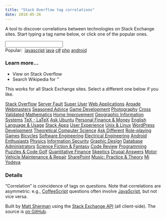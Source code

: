 ```yaml
---
title: "Stack Overflow tag correlations"
date: 2018-05-26
---
```


A tool to discover correlations between technologies on Stack Exchange sites. Start typing a tag name below, or click one of the popular ones.

<div id="form">
    <link href="/css/stack.css" rel="stylesheet">
    <link href="/css/jquery-ui.css" rel="stylesheet" />
    <input name="tag" id="tag" type="search" /><br />
    <span id="popular">
        Popular: &nbsp;<a href="#stackoverflow/javascript" class="tag">javascript</a>
        <a href="#stackoverflow/java" class="tag">java</a>
        <a href="#stackoverflow/c%23" class="tag">c#</a>
        <a href="#stackoverflow/php" class="tag">php</a>
        <a href="#stackoverflow/android" class="tag">android</a>
    </span>
</div>

<div id="tag-correlations"></div>

<div id="tag-links">
<h3>Learn more...</h3>
<p>
<ul>
    <li><a id="so" class="up-and-out" target="_blank">View <span class="tag-name tag"></span> on <span class="site-name">Stack Overflow</span></a>
    <li><a id="wikipedia" class="up-and-out" target="_blank">Search Wikipedia for ‘<span class="tag-name"></span>’</a>
</ul>
</p>
</div>

This works for all Stack Exchange sites. Select a different one below if you like.

<div id="menu">
    <a href="#stackoverflow" class="selected" style="background-image: url(https://cdn.sstatic.net/Sites/stackoverflow/img/favicon.ico);">Stack Overflow</a>
    <a href="#serverfault" style="background-image: url(https://cdn.sstatic.net/Sites/serverfault/img/favicon.ico);">Server Fault</a>
    <a href="#superuser" class="" style="background-image: url(https://cdn.sstatic.net/Sites/superuser/img/favicon.ico);">Super User</a>
    <a href="#webapps" style="background-image: url(https://cdn.sstatic.net/Sites/webapps/img/favicon.ico);">Web Applications</a>
    <a href="#gaming" style="background-image: url(https://cdn.sstatic.net/Sites/gaming/img/favicon.ico);">Arqade</a>
    <a href="#webmasters" style="background-image: url(https://cdn.sstatic.net/Sites/webmasters/img/favicon.ico);">Webmasters</a>
    <a href="#cooking" style="background-image: url(https://cdn.sstatic.net/Sites/cooking/img/favicon.ico);">Seasoned Advice</a>
    <a href="#gamedev" style="background-image: url(https://cdn.sstatic.net/Sites/gamedev/img/favicon.ico);">Game Development</a>
    <a href="#photo" style="background-image: url(https://cdn.sstatic.net/Sites/photo/img/favicon.ico);">Photography</a>
    <a href="#stats" style="background-image: url(https://cdn.sstatic.net/Sites/stats/img/favicon.ico);">Cross Validated</a>
    <a href="#math" style="background-image: url(https://cdn.sstatic.net/Sites/math/img/favicon.ico);">Mathematics</a>
    <a href="#diy" style="background-image: url(https://cdn.sstatic.net/Sites/diy/img/favicon.ico);">Home Improvement</a>
    <a href="#gis" style="background-image: url(https://cdn.sstatic.net/Sites/gis/img/favicon.ico);">Geographic Information Systems</a>
    <a href="#tex" style="background-image: url(https://cdn.sstatic.net/Sites/tex/img/favicon.ico);">TeX - LaTeX</a>
    <a href="#askubuntu" style="background-image: url(https://cdn.sstatic.net/Sites/askubuntu/img/favicon.ico);">Ask Ubuntu</a>
    <a href="#money" style="background-image: url(https://cdn.sstatic.net/Sites/money/img/favicon.ico);">Personal Finance &amp; Money</a>
    <a href="#english" style="background-image: url(https://cdn.sstatic.net/Sites/english/img/favicon.ico);">English Language &amp; Usage</a>
    <a href="#stackapps" style="background-image: url(https://cdn.sstatic.net/Sites/stackapps/img/favicon.ico);">Stack Apps</a>
    <a href="#ux" style="background-image: url(https://cdn.sstatic.net/Sites/ux/img/favicon.ico);">User Experience</a>
    <a href="#unix" style="background-image: url(https://cdn.sstatic.net/Sites/unix/img/favicon.ico);">Unix &amp; Linux</a>
    <a href="#wordpress" style="background-image: url(https://cdn.sstatic.net/Sites/wordpress/img/favicon.ico);">WordPress Development</a>
    <a href="#cstheory" style="background-image: url(https://cdn.sstatic.net/Sites/cstheory/img/favicon.ico);">Theoretical Computer Science</a>
    <a href="#apple" style="background-image: url(https://cdn.sstatic.net/Sites/apple/img/favicon.ico);">Ask Different</a>
    <a href="#rpg" style="background-image: url(https://cdn.sstatic.net/Sites/rpg/img/favicon.ico);">Role-playing Games</a>
    <a href="#bicycles" style="background-image: url(https://cdn.sstatic.net/Sites/bicycles/img/favicon.ico);">Bicycles</a>
    <a href="#softwareengineering" style="background-image: url(https://cdn.sstatic.net/Sites/softwareengineering/img/favicon.ico);">Software Engineering</a>
    <a href="#electronics" style="background-image: url(https://cdn.sstatic.net/Sites/electronics/img/favicon.ico);">Electrical Engineering</a>
    <a href="#android" style="background-image: url(https://cdn.sstatic.net/Sites/android/img/favicon.ico);">Android Enthusiasts</a>
    <a href="#physics" style="background-image: url(https://cdn.sstatic.net/Sites/physics/img/favicon.ico);">Physics</a>
    <a href="#security" style="background-image: url(https://cdn.sstatic.net/Sites/security/img/favicon.ico);">Information Security</a>
    <a href="#graphicdesign" style="background-image: url(https://cdn.sstatic.net/Sites/graphicdesign/img/favicon.ico);">Graphic Design</a>
    <a href="#dba" style="background-image: url(https://cdn.sstatic.net/Sites/dba/img/favicon.ico);">Database Administrators</a>
    <a href="#scifi" style="background-image: url(https://cdn.sstatic.net/Sites/scifi/img/favicon.ico);">Science Fiction &amp; Fantasy</a>
    <a href="#codereview" style="background-image: url(https://cdn.sstatic.net/Sites/codereview/img/favicon.ico);">Code Review</a>
    <a href="#codegolf" style="background-image: url(https://cdn.sstatic.net/Sites/codegolf/img/favicon.ico);">Programming Puzzles &amp; Code Golf</a>
    <a href="#quant" style="background-image: url(https://cdn.sstatic.net/Sites/quant/img/favicon.ico);">Quantitative Finance</a>
    <a href="#skeptics" style="background-image: url(https://cdn.sstatic.net/Sites/skeptics/img/favicon.ico);">Skeptics</a>
    <a href="#drupal" style="background-image: url(https://cdn.sstatic.net/Sites/drupal/img/favicon.ico);">Drupal Answers</a>
    <a href="#mechanics" style="background-image: url(https://cdn.sstatic.net/Sites/mechanics/img/favicon.ico);">Motor Vehicle Maintenance &amp; Repair</a>
    <a href="#sharepoint" style="background-image: url(https://cdn.sstatic.net/Sites/sharepoint/img/favicon.ico);">SharePoint</a>
    <a href="#music" style="background-image: url(https://cdn.sstatic.net/Sites/music/img/favicon.ico);">Music: Practice &amp; Theory</a>
    <a href="#judaism" style="background-image: url(https://cdn.sstatic.net/Sites/judaism/img/favicon.ico);">Mi Yodeya</a>
</div>

### Details

“Correlation” is coincidence of tags on questions. Note that correlations are asymmetric:
e.g., <a href="#stackoverflow/coffeescript">CoffeeScript</a> questions often involve <a href="#stackoverflow/javascript">JavaScript</a>, but not vice versa.

Built by <a href="http://clipperhouse.com/about/">Matt Sherman</a> using the <a href="http://api.stackexchange.com">Stack Exchange API</a> (all client-side). The source is <a href="https://github.com/clipperhouse/stack-correlation">on GitHub</a>.

<script src="https://ajax.googleapis.com/ajax/libs/jquery/2.1.4/jquery.min.js"></script>
<script src="https://ajax.googleapis.com/ajax/libs/jqueryui/1.11.4/jquery-ui.min.js"></script>
<script src="https://cdnjs.cloudflare.com/ajax/libs/mustache.js/2.1.3/mustache.min.js"></script>
<script src="/js/stack.js"></script>
<script id="correlations-tmpl" type="text/template">
    {{#correlations}}
    <div>
        <a class="tag" title="View correlations for “{{tag}}”" href="{{href}}">{{tag}}</a>
        <span class="c">{{correlation}}</span>
    </div>
    {{/correlations}}
</script>
